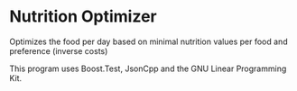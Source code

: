 # Nutrition Optimizer

Optimizes the food per day based on minimal nutrition values per food and preference (inverse costs)

This program uses Boost.Test, JsonCpp and the GNU Linear Programming Kit.
